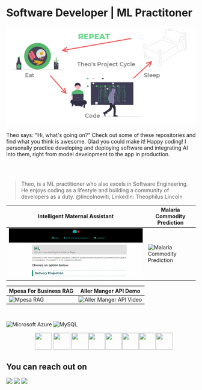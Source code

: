 # Software Developer | ML Practitoner

![Tiprock network](https://github.com/tiprock-network/tiprock-network/blob/main/codecycle.png?raw=true)
<p>Theo says: "Hi, what's going on?" Check out some of these repositories and find what you think is awesome. Glad you could make it! Happy coding! I personally practice developing and deploying software and integrating AI into them, right from model development to the app in production.</p>
<br>
<br>

>Theo, is a ML practitioner who also excels in Software Engineering.
>He enjoys coding as a lifestyle and building a community of developers as a duty.
>@lincolnowiti, LinkedIn: Theophilus Lincoln


| Intelligent Maternal Assistant            | Malaria Commodity Prediction          |
| ----------------------------------------- | ------------------------------------- |
| ![Intelligent Maternal Assistant](https://github.com/tiprock-network/Intelligent-Antenatal-Care-Assistant-/blob/master/deliverysystem2.gif?raw=true) | ![Malaria Commodity Prediction](https://github.com/HealthIT-Kabarak/Malaria-Commodities-Demand-Prediction-Model/blob/files/Pictures/MalariaCommodities-min.gif?raw=true) |

| Mpesa For Business RAG                    | Aller Manger API Demo                     |
| ----------------------------------------- | ----------------------------------------- |
| ![Mpesa RAG](https://github.com/tiprock-network/azure-qa-rag-mpesa/blob/main/public/assets/demo.gif) | ![Aller Manger API Video](https://github.com/tiprock-network/aller-manger-api/blob/main/aller_manger_frontend/assets/allerManger.gif) |



<br>

![Microsoft Azure](https://img.shields.io/badge/Microsoft_Azure-0089D6?style=for-the-badge&logo=microsoft-azure&logoColor=white)
![MySQL](https://img.shields.io/badge/MySQL-00000F?style=for-the-badge&logo=mysql&logoColor=white)

<div style="margin-left: 15%">
    <img src="https://user-images.githubusercontent.com/74038190/238200620-398b19b1-9aae-4c1f-8bc0-d172a2c08d68.gif" style="height: 45px; width: 45px"> <img src="https://user-images.githubusercontent.com/74038190/212257460-738ff738-247f-4445-a718-cdd0ca76e2db.gif" style="height: 45px; width: 45px"> <img src="https://user-images.githubusercontent.com/74038190/212257454-16e3712e-945a-4ca2-b238-408ad0bf87e6.gif" style="height: 45px; width: 45px"><img src="https://user-images.githubusercontent.com/74038190/212257467-871d32b7-e401-42e8-a166-fcfd7baa4c6b.gif" style="height: 45px; width: 45px"><img src="https://user-images.githubusercontent.com/74038190/238200428-67f477ed-6624-42da-99f0-1a7b1a16eecb.gif" style="height: 45px; width: 45px"><img src="https://user-images.githubusercontent.com/74038190/238200431-3c16d4f2-b757-4c70-8f42-43d5dddd2c36.gif" style="height: 45px; width: 45px"><img src="https://user-images.githubusercontent.com/74038190/238200426-29fd6286-4e7b-4d6c-818f-c4765d5e39a9.gif" style="height: 45px; width: 45px"><img src="https://user-images.githubusercontent.com/74038190/212257472-08e52665-c503-4bd9-aa20-f5a4dae769b5.gif" style="height: 45px; width: 45px">
  
 
</div>

## You can reach out on
![](https://komarev.com/ghpvc/?username=tiprock-network&style=flat-square&color=blue)
![](https://img.shields.io/badge/Twitter-1DA1F2?style=for-the-badge&logo=twitter&logoColor=white)
![](https://img.shields.io/badge/LinkedIn-blue?style=for-the-badge&logo=linkedin&logoColor=white)
